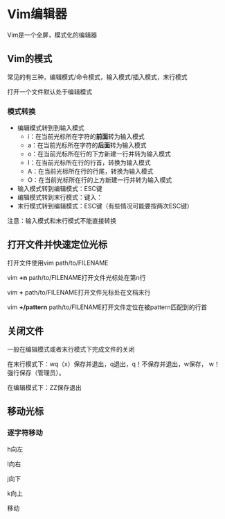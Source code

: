 # Vim编辑器

Vim是一个全屏，模式化的编辑器

## Vim的模式

常见的有三种，编辑模式/命令模式，输入模式/插入模式，末行模式

打开一个文件默认处于编辑模式

### 模式转换

- 编辑模式转到到输入模式
  - i：在当前光标所在字符的**前面**转为输入模式
  - a：在当前光标所在字符的**后面**转为输入模式
  - o：在当前光标所在行的下方新建一行并转为输入模式
  - I：在当前光标所在行的行首，转换为输入模式
  - A：在当前光标所在行的行尾，转换为输入模式
  - O：在当前光标所在行的上方新建一行并转为输入模式
- 输入模式转到编辑模式：ESC键
- 编辑模式转到末行模式：键入：
- 末行模式转到编辑模式：ESC键（有些情况可能要按两次ESC键）

注意：输入模式和末行模式不能直接转换

## 打开文件并快速定位光标

打开文件使用vim path/to/FILENAME

vim **+n**  path/to/FILENAME打开文件光标处在第n行

vim **+**  path/to/FILENAME打开文件光标处在文档末行

vim **+/pattern** path/to/FILENAME打开文件定位在被pattern匹配到的行首

## 关闭文件

一般在编辑模式或者末行模式下完成文件的关闭

在末行模式下：wq（x）保存并退出，q退出，q！不保存并退出，w保存， w！强行保存（管理员）。

在编辑模式下：ZZ保存退出

## 移动光标

### 逐字符移动

h向左

l向右

j向下

k向上

移动